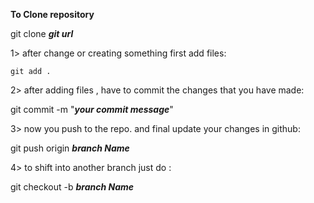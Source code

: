 ****To Clone repository****

git clone ***git url***

1>  after change or creating something first add files:

    git add .

2> after adding files , have to commit the changes that you have made:
    
   git commit -m "***your commit message***"

3>  now you push to the repo. and final update your changes in github:

   git push origin ***branch Name***

4>  to shift into another branch just do :

  git checkout -b ***branch Name***

